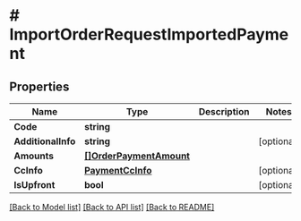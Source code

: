 # # ImportOrderRequestImportedPayment


## Properties 


Name | Type | Description | Notes
------------ | ------------- | ------------- | -------------
**Code**| **string** |   |
**AdditionalInfo**| **string** |   | [optional]
**Amounts**| [**[]OrderPaymentAmount**](OrderPaymentAmount.md) |   |
**CcInfo**| [**PaymentCcInfo**](PaymentCcInfo.md) |   | [optional]
**IsUpfront**| **bool** |   | [optional]


[[Back to Model list]](../../README.md#models) [[Back to API list]](../../README.md#endpoints) [[Back to README]](../../README.md)

